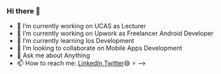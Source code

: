 ### Hi there 👋


- 🔭 I’m currently working on UCAS as Lecturer
- 🔭 I’m currently working on Upwork as Freelancer Android Developer
- 🌱 I’m currently learning Ios Development
- 👯 I’m looking to collaborate on Mobile Apps Development  
- 💬 Ask me about Anything
- 📫 How to reach me: [LinkedIn](https://www.linkedin.com/in/mahmoud-jadallah-88104a176/),[Twitter](https://twitter.com/ma7moudjadallah)😄
⚡
-->
